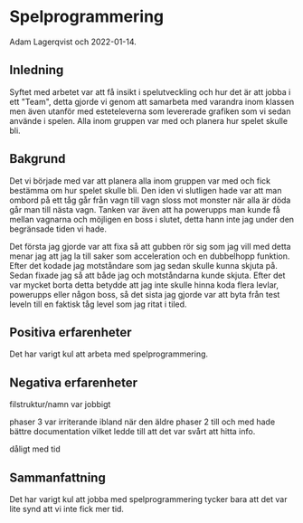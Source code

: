 # Spelprogrammering

Adam Lagerqvist och 2022-01-14.

## Inledning

Syftet med arbetet var att få insikt i spelutveckling och hur det är att jobba i ett "Team", detta gjorde vi genom att samarbeta med varandra inom klassen men även utanför med esteteleverna som levererade grafiken som vi sedan använde i spelen. Alla inom gruppen var med och planera hur spelet skulle bli.

## Bakgrund

Det vi började med var att planera alla inom gruppen var med och fick bestämma om hur spelet skulle bli. Den iden vi slutligen hade var att man ombord på ett tåg går från vagn till vagn sloss mot monster när alla är döda går man till nästa vagn. Tanken var även att ha powerupps man kunde få mellan vagnarna och möjligen en boss i slutet, detta hann inte jag under den begränsade tiden vi hade.

Det första jag gjorde var att fixa så att gubben rör sig som jag vill med detta menar jag att jag la till saker som acceleration och en dubbelhopp funktion. Efter det kodade jag motståndare som jag sedan skulle kunna skjuta på. Sedan fixade jag så att både jag och motståndarna kunde skjuta. Efter det var mycket borta detta betydde att jag inte skulle hinna koda flera levlar, powerupps eller någon boss, så det sista jag gjorde var att byta från test leveln till en faktisk tåg level som jag ritat i tiled.

## Positiva erfarenheter

Det har varigt kul att arbeta med spelprogrammering.

## Negativa erfarenheter

filstruktur/namn var jobbigt

phaser 3 var irriterande ibland när den äldre phaser 2 till och med hade bättre documentation vilket ledde till att det var svårt att hitta info.

dåligt med tid

## Sammanfattning

Det har varigt kul att jobba med spelprogrammering tycker bara att det var lite synd att vi inte fick mer tid.
